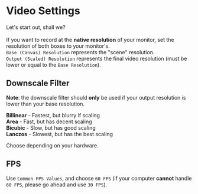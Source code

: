 # Video Settings
Let's start out, shall we?</br></br>
If you want to record at the **native resolution** of your monitor, set the resolution of both boxes to your monitor's.</br>
`Base (Canvas) Resolution` represents the "scene" resolution.</br>
`Output (Scaled) Resolution` represents the final video resolution (must be lower or equal to the `Base Resolution`).

## Downscale Filter
**Note**: the downscale filter should **only** be used if your output resolution is lower than your base resolution.

**Billinear** - Fastest, but blurry if scaling</br>
**Area** - Fast, but has decent scaling</br>
**Bicubic** - Slow, but has good scaling</br>
**Lanczos** - Slowest, but has the best scaling</br>

Choose depending on your hardware.</br>

## FPS
Use `Common FPS Values`, and choose `60 FPS` (if your computer **cannot** handle `60 FPS`, please go ahead and use `30 FPS`).

